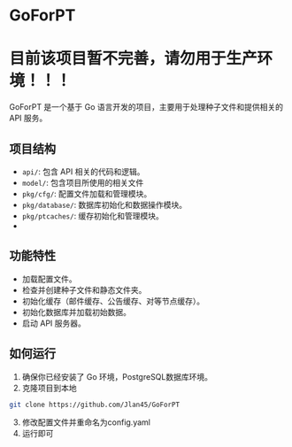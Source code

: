 # GoForPT
# 目前该项目暂不完善，请勿用于生产环境！！！
GoForPT 是一个基于 Go 语言开发的项目，主要用于处理种子文件和提供相关的 API 服务。

## 项目结构

- `api/`: 包含 API 相关的代码和逻辑。
- `model/`: 包含项目所使用的相关文件
- `pkg/cfg/`: 配置文件加载和管理模块。
- `pkg/database/`: 数据库初始化和数据操作模块。
- `pkg/ptcaches/`: 缓存初始化和管理模块。
- 

## 功能特性

- 加载配置文件。
- 检查并创建种子文件和静态文件夹。
- 初始化缓存（邮件缓存、公告缓存、对等节点缓存）。
- 初始化数据库并加载初始数据。
- 启动 API 服务器。

## 如何运行

1. 确保你已经安装了 Go 环境，PostgreSQL数据库环境。
2. 克隆项目到本地
```bash
git clone https://github.com/Jlan45/GoForPT
```
3. 修改配置文件并重命名为config.yaml
4. 运行即可
